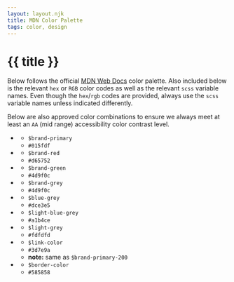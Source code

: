 ```yaml
---
layout: layout.njk
title: MDN Color Palette
tags: color, design
---
```


# {{ title }}

Below follows the official [MDN Web Docs](https://developer.mozilla.org/) color palette. Also included below is the relevant `hex` or `RGB` color codes as well as the relevant `scss` variable names. Even though the `hex`/`rgb` codes are provided, always use the `scss` variable names unless indicated differently.

Below are also approved color combinations to ensure we always meet at least an `AA` (mid range) accessibility color contrast level.

<ul class="color-palette">
    <li class="color-palette-entry">
        <div class="swatch brand-primary"></div>
        <ul class="color-definitions">
            <li><code>$brand-primary</code></li>
            <li><code>#015fdf</code></li>
        </ul>
    </li>
    <li class="color-palette-entry">
        <div class="swatch brand-red"></div>
        <ul class="color-definitions">
            <li><code>$brand-red</code></li>
            <li><code>#d65752</code></li>
        </ul>
    </li>
    <li class="color-palette-entry">
        <div class="swatch brand-green"></div>
        <ul class="color-definitions">
            <li><code>$brand-green</code></li>
            <li><code>#4d9f0c</code></li>
        </ul>
    </li>
    <li class="color-palette-entry">
        <div class="swatch brand-grey"></div>
        <ul class="color-definitions">
            <li><code>$brand-grey</code></li>
            <li><code>#4d9f0c</code></li>
        </ul>
    </li>
    <li class="color-palette-entry">
        <div class="swatch blue-grey"></div>
        <ul class="color-definitions">
            <li><code>$blue-grey</code></li>
            <li><code>#dce3e5</code></li>
        </ul>
    </li>
    <li class="color-palette-entry">
        <div class="swatch light-blue-grey"></div>
        <ul class="color-definitions">
            <li><code>$light-blue-grey</code></li>
            <li><code>#a1b4ce</code></li>
        </ul>
    </li>
    <li class="color-palette-entry">
        <div class="swatch light-grey"></div>
        <ul class="color-definitions">
            <li><code>$light-grey</code></li>
            <li><code>#fdfdfd</code></li>
        </ul>
    </li>
    <li class="color-palette-entry">
        <div class="swatch link-color"></div>
        <ul class="color-definitions">
            <li><code>$link-color</code></li>
            <li><code>#3d7e9a</code></li>
            <li><b>note:</b> same as <code>$brand-primary-200</code></li>
        </ul>
    </li>
    <li class="color-palette-entry">
        <div class="swatch border-color"></div>
        <ul class="color-definitions">
            <li><code>$border-color</code></li>
            <li><code>#585858</code></li>
        </ul>
    </li>
</ul>
